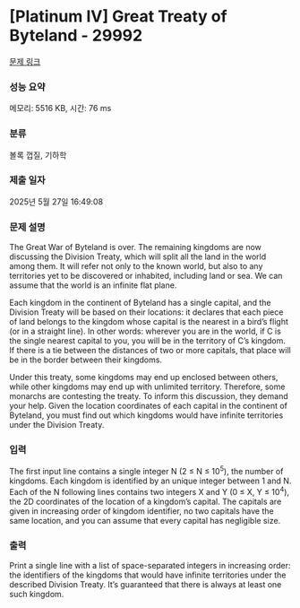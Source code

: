 # [Platinum IV] Great Treaty of Byteland - 29992 

[문제 링크](https://www.acmicpc.net/problem/29992) 

### 성능 요약

메모리: 5516 KB, 시간: 76 ms

### 분류

볼록 껍질, 기하학

### 제출 일자

2025년 5월 27일 16:49:08

### 문제 설명

<p>The Great War of Byteland is over. The remaining kingdoms are now discussing the Division Treaty, which will split all the land in the world among them. It will refer not only to the known world, but also to any territories yet to be discovered or inhabited, including land or sea. We can assume that the world is an infinite flat plane.</p>

<p>Each kingdom in the continent of Byteland has a single capital, and the Division Treaty will be based on their locations: it declares that each piece of land belongs to the kingdom whose capital is the nearest in a bird’s flight (or in a straight line). In other words: wherever you are in the world, if C is the single nearest capital to you, you will be in the territory of C’s kingdom. If there is a tie between the distances of two or more capitals, that place will be in the border between their kingdoms.</p>

<p>Under this treaty, some kingdoms may end up enclosed between others, while other kingdoms may end up with unlimited territory. Therefore, some monarchs are contesting the treaty. To inform this discussion, they demand your help. Given the location coordinates of each capital in the continent of Byteland, you must find out which kingdoms would have infinite territories under the Division Treaty.</p>

### 입력 

 <p>The first input line contains a single integer N (2 ≤ N ≤ 10<sup>5</sup>), the number of kingdoms. Each kingdom is identified by an unique integer between 1 and N. Each of the N following lines contains two integers X and Y (0 ≤ X, Y ≤ 10<sup>4</sup>), the 2D coordinates of the location of a kingdom’s capital. The capitals are given in increasing order of kingdom identifier, no two capitals have the same location, and you can assume that every capital has negligible size.</p>

### 출력 

 <p>Print a single line with a list of space-separated integers in increasing order: the identifiers of the kingdoms that would have infinite territories under the described Division Treaty. It’s guaranteed that there is always at least one such kingdom.</p>

